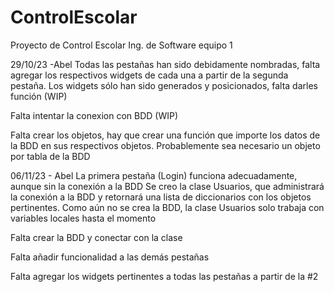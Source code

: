# ControlEscolar
Proyecto de Control Escolar Ing. de Software equipo 1

29/10/23 -Abel
Todas las pestañas han sido debidamente nombradas, falta agregar los respectivos widgets de cada una a partir de la segunda pestaña.
Los widgets sólo han sido generados y posicionados, falta darles función (WIP)

Falta intentar la conexion con BDD (WIP)

Falta crear los objetos, hay que crear una función que importe los datos de la BDD en sus respectivos objetos.
Probablemente sea necesario un objeto por tabla de la BDD


06/11/23  - Abel
La primera pestaña (Login) funciona adecuadamente, aunque sin la conexión a la BDD
Se creo la clase Usuarios, que administrará la conexión a la BDD y retornará una lista de diccionarios con los objetos pertinentes.
Como aún no se crea la BDD, la clase Usuarios solo trabaja con variables locales hasta el momento

Falta crear la BDD y conectar con la clase

Falta añadir funcionalidad a las demás pestañas

Falta agregar los widgets pertinentes a todas las pestañas a partir de la #2
